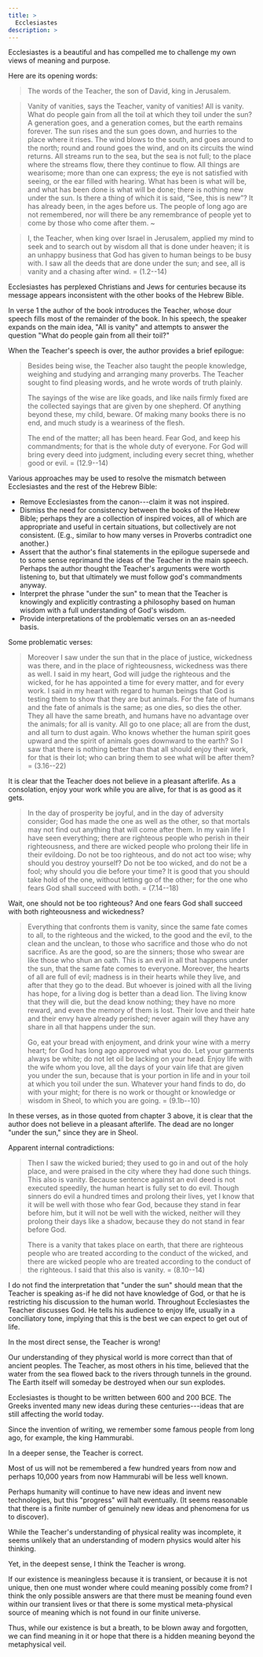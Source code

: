 ```yaml
---
title: >
  Ecclesiastes
description: >
---
```


Ecclesiastes is a beautiful and has compelled me to challenge my own views of meaning and purpose.

Here are its opening words:

> The words of the Teacher, the son of David, king in Jerusalem.

>  Vanity of vanities, says the Teacher,
>    vanity of vanities! All is vanity.
>  What do people gain from all the toil
>    at which they toil under the sun?
>  A generation goes, and a generation comes,
>    but the earth remains forever.
>  The sun rises and the sun goes down,
>    and hurries to the place where it rises.
>  The wind blows to the south,
>    and goes around to the north;
>  round and round goes the wind,
>    and on its circuits the wind returns.
>  All streams run to the sea,
>    but the sea is not full;
>  to the place where the streams flow,
>    there they continue to flow.
>  All things are wearisome;
>    more than one can express;
>  the eye is not satisfied with seeing,
>    or the ear filled with hearing.
>  What has been is what will be,
>    and what has been done is what will be done;
>    there is nothing new under the sun.
>  Is there a thing of which it is said,
>    “See, this is new”?
>  It has already been,
>    in the ages before us.
>  The people of long ago are not remembered,
>    nor will there be any remembrance
>  of people yet to come
>    by those who come after them.
> ~

> I, the Teacher, when king over Israel in Jerusalem, applied my mind to seek and to search out by wisdom all that is done under heaven; it is an unhappy business that God has given to human beings to be busy with. I saw all the deeds that are done under the sun; and see, all is vanity and a chasing after wind.
> = (1.2--14)

Ecclesiastes has perplexed Christians and Jews for centuries because its message appears inconsistent with the other books of the Hebrew Bible.

In verse 1 the author of the book introduces the Teacher, whose dour speech fills most of the remainder of the book. In his speech, the speaker expands on the main idea, "All is vanity" and attempts to answer the question "What do people gain from all their toil?"

When the Teacher's speech is over, the author provides a brief epilogue:

> Besides being wise, the Teacher also taught the people knowledge, weighing and studying and arranging many proverbs. The Teacher sought to find pleasing words, and he wrote words of truth plainly.
>
> The sayings of the wise are like goads, and like nails firmly fixed are the collected sayings that are given by one shepherd. Of anything beyond these, my child, beware. Of making many books there is no end, and much study is a weariness of the flesh.
>
> The end of the matter; all has been heard. Fear God, and keep his commandments; for that is the whole duty of everyone. For God will bring every deed into judgment, including every secret thing, whether good or evil.
> = (12.9--14)

Various approaches may be used to resolve the mismatch between Ecclesiastes and the rest of the Hebrew Bible:

- Remove Ecclesiastes from the canon---claim it was not inspired.
- Dismiss the need for consistency between the books of the Hebrew Bible; perhaps they are a collection of inspired voices, all of which are appropriate and useful in certain situations, but collectively are not consistent. (E.g., similar to how many verses in Proverbs contradict one another.)
- Assert that the author's final statements in the epilogue supersede and to some sense reprimand the ideas of the Teacher in the main speech. Perhaps the author thought the Teacher's arguments were worth listening to, but that ultimately we must follow god's commandments anyway.
- Interpret the phrase "under the sun" to mean that the Teacher is knowingly and explicitly contrasting a philosophy based on human wisdom with a full understanding of God's wisdom.
- Provide interpretations of the problematic verses on an as-needed basis.

Some problematic verses:

> Moreover I saw under the sun that in the place of justice, wickedness was there, and in the place of righteousness, wickedness was there as well. I said in my heart, God will judge the righteous and the wicked, for he has appointed a time for every matter, and for every work. I said in my heart with regard to human beings that God is testing them to show that they are but animals. For the fate of humans and the fate of animals is the same; as one dies, so dies the other. They all have the same breath, and humans have no advantage over the animals; for all is vanity. All go to one place; all are from the dust, and all turn to dust again. Who knows whether the human spirit goes upward and the spirit of animals goes downward to the earth? So I saw that there is nothing better than that all should enjoy their work, for that is their lot; who can bring them to see what will be after them?
> = (3.16--22)

It is clear that the Teacher does not believe in a pleasant afterlife. As a consolation, enjoy your work while you are alive, for that is as good as it gets.

> In the day of prosperity be joyful, and in the day of adversity consider; God has made the one as well as the other, so that mortals may not find out anything that will come after them. In my vain life I have seen everything; there are righteous people who perish in their righteousness, and there are wicked people who prolong their life in their evildoing. Do not be too righteous, and do not act too wise; why should you destroy yourself? Do not be too wicked, and do not be a fool; why should you die before your time? It is good that you should take hold of the one, without letting go of the other; for the one who fears God shall succeed with both.
> = (7.14--18)

Wait, one should not be too righteous? And one fears God shall succeed with both righteousness and wickedness?

> Everything that confronts them is vanity, since the same fate comes to all, to the righteous and the wicked, to the good and the evil, to the clean and the unclean, to those who sacrifice and those who do not sacrifice. As are the good, so are the sinners; those who swear are like those who shun an oath. This is an evil in all that happens under the sun, that the same fate comes to everyone. Moreover, the hearts of all are full of evil; madness is in their hearts while they live, and after that they go to the dead. But whoever is joined with all the living has hope, for a living dog is better than a dead lion. The living know that they will die, but the dead know nothing; they have no more reward, and even the memory of them is lost. Their love and their hate and their envy have already perished; never again will they have any share in all that happens under the sun.
>
> Go, eat your bread with enjoyment, and drink your wine with a merry heart; for God has long ago approved what you do. Let your garments always be white; do not let oil be lacking on your head. Enjoy life with the wife whom you love, all the days of your vain life that are given you under the sun, because that is your portion in life and in your toil at which you toil under the sun. Whatever your hand finds to do, do with your might; for there is no work or thought or knowledge or wisdom in Sheol, to which you are going.
> = (9.1b--10)

In these verses, as in those quoted from chapter 3 above, it is clear that the author does not believe in a pleasant afterlife. The dead are no longer "under the sun," since they are in Sheol.

Apparent internal contradictions:

> Then I saw the wicked buried; they used to go in and out of the holy place, and were praised in the city where they had done such things. This also is vanity. Because sentence against an evil deed is not executed speedily, the human heart is fully set to do evil. Though sinners do evil a hundred times and prolong their lives, yet I know that it will be well with those who fear God, because they stand in fear before him, but it will not be well with the wicked, neither will they prolong their days like a shadow, because they do not stand in fear before God.
>
> There is a vanity that takes place on earth, that there are righteous people who are treated according to the conduct of the wicked, and there are wicked people who are treated according to the conduct of the righteous. I said that this also is vanity.
> = (8.10--14)

I do not find the interpretation that "under the sun" should mean that the Teacher is speaking as-if he did not have knowledge of God, or that he is restricting his discussion to the human world. Throughout Ecclesiastes the Teacher discusses God. He tells his audience to enjoy life, usually in a conciliatory tone, implying that this is the best we can expect to get out of life.

In the most direct sense, the Teacher is wrong!

Our understanding of they physical world is more correct than that of ancient peoples. The Teacher, as most others in his time, believed that the water from the sea flowed back to the rivers through tunnels in the ground. The Earth itself will someday be destroyed when our sun explodes.

Ecclesiastes is thought to be written between 600 and 200 BCE. The Greeks invented many new ideas during these centuries---ideas that are still affecting the world today.

Since the invention of writing, we remember some famous people from long ago, for example, the king Hammurabi.

In a deeper sense, the Teacher is correct.

Most of us will not be remembered a few hundred years from now and perhaps 10,000 years from now Hammurabi will be less well known.

Perhaps humanity will continue to have new ideas and invent new technologies, but this "progress" will halt eventually. (It seems reasonable that there is a finite number of genuinely new ideas and phenomena for us to discover).

While the Teacher's understanding of physical reality was incomplete, it seems unlikely that an understanding of modern physics would alter his thinking.

Yet, in the deepest sense, I think the Teacher is wrong.

If our existence is meaningless because it is transient, or because it is not unique, then one must wonder where could meaning possibly come from? I think the only possible answers are that there must be meaning found even within our transient lives or that there is some mystical meta-physical source of meaning which is not found in our finite universe.

Thus, while our existence is but a breath, to be blown away and forgotten, we can find meaning in it or hope that there is a hidden meaning beyond the metaphysical veil.
